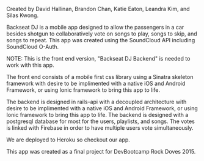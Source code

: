 Created by David Hallinan, Brandon Chan, Katie Eaton, Leandra Kim, and Silas Kwong.

Backseat DJ is a mobile app designed to allow the passengers in a car besides shotgun to collaboratively vote on songs to play, songs to skip, and songs to repeat. This app was created using the SoundCloud API including SoundCloud O-Auth.

NOTE: This is the front end version, "Backseat DJ Backend" is needed to work with this app.

The front end consists of a mobile first css library using a Sinatra skeleton framework with desire to be implimented with a native iOS and Android Framework, or using Ionic framework to bring this app to life.

The backend is designed in rails-api with a decoupled architecture with desire to be implimented with a native iOS and Android Framework, or using Ionic framework to bring this app to life. The backend is designed with a postgresql database for most for the users, playlists, and songs. The votes is linked with Firebase in order to have multiple users vote simultaneously.

We are deployed to Heroku so checkout our app.

This app was created as a final project for DevBootcamp Rock Doves 2015.
